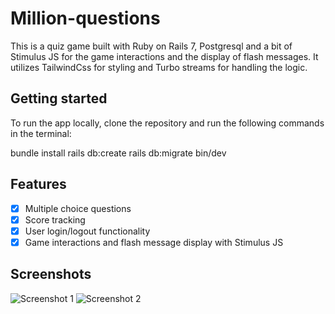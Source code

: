 # Million-questions

This is a quiz game built with Ruby on Rails 7, Postgresql and a bit of Stimulus JS for the game interactions and the display of flash messages. It utilizes TailwindCss for styling and Turbo streams for handling the logic.

## Getting started

To run the app locally, clone the repository and run the following commands in the terminal:

bundle install
rails db:create
rails db:migrate
bin/dev


## Features

- [x] Multiple choice questions
- [x] Score tracking
- [x] User login/logout functionality
- [x] Game interactions and flash message display with Stimulus JS

## Screenshots
![Screenshot 1](https://github.com/divagueame/Million-questions/blob/master/README/million1.gif)
![Screenshot 2](https://github.com/divagueame/Million-questions/blob/master/README/million2.gif)